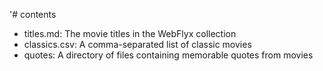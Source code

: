 '# contents

- titles.md: The movie titles in the WebFlyx collection
- classics.csv: A comma-separated list of classic movies
- quotes: A directory of files containing memorable quotes from movies
